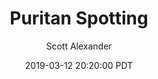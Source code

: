 ---
layout: podcast
title: "Puritan Spotting"
author: Scott Alexander
description: https://slatestarcodex.com/2019/03/12/puritan-spotting/
date: 2019-03-12 20:20:00 PDT
length: 41476
duration: 10
guid: puritan-spotting
---
